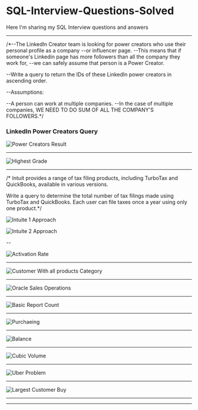 # SQL-Interview-Questions-Solved
Here I'm sharing my SQL Interview questions and answers 

-----------------------------------

/*--The LinkedIn Creator team is looking for power creators who use their personal profile as a company 
--or influencer page. 
--This means that if someone's Linkedin page has more followers than all the company they work for, 
--we can safely assume that person is a Power Creator.

--Write a query to return the IDs of these LinkedIn power creators in ascending order.

--Assumptions:

--A person can work at multiple companies.
--In the case of multiple companies, WE NEED TO DO SUM OF ALL THE COMPANY'S FOLLOWERS.*/


### LinkedIn Power Creators Query

![Power Creators Result](https://github.com/Sarthak18-DA/SQL-Interview-Questions-Solved/blob/main/Linkedin%20Power%20Creator.png)

---


![Highest Grade](https://github.com/Sarthak18-DA/SQL-Interview-Questions-Solved/blob/main/Highest%20Grade.png)

---

/* Intuit provides a range of tax filing products, including TurboTax and QuickBooks, available in various versions.

Write a query to determine the total number of tax filings made using TurboTax and QuickBooks. 
Each user can file taxes once a year using only one product.*/

![Intuite 1 Approach](https://github.com/Sarthak18-DA/SQL-Interview-Questions-Solved/blob/main/Intuite1.png)

![Intuite 2 Approach](https://github.com/Sarthak18-DA/SQL-Interview-Questions-Solved/blob/main/Intuite%202.png)

--

![Activation Rate](https://github.com/Sarthak18-DA/SQL-Interview-Questions-Solved/blob/main/Activitation%20Rate.png)


---


![Customer With all products Category](https://github.com/Sarthak18-DA/SQL-Interview-Questions-Solved/blob/main/Customer%20with%20all%20products%20Category.png)

---

![Oracle Sales Operations](https://github.com/Sarthak18-DA/SQL-Interview-Questions-Solved/blob/main/Oracle%20Sales%20Operations.png)


---

![Basic Report Count](https://github.com/Sarthak18-DA/SQL-Interview-Questions-Solved/blob/main/Basic%20Report%20Count.png)

---

![Purchaeing](https://github.com/Sarthak18-DA/SQL-Interview-Questions-Solved/blob/main/Purchasing.png)

---

![Balance](https://github.com/Sarthak18-DA/SQL-Interview-Questions-Solved/blob/main/Balance.png)

---

![Cubic Volume](https://github.com/Sarthak18-DA/SQL-Interview-Questions-Solved/blob/main/Cubic%20Volume%20.png)


---

![Uber Problem](https://github.com/Sarthak18-DA/SQL-Interview-Questions-Solved/blob/main/UBER.png)

---

![Largest Customer Buy](https://github.com/Sarthak18-DA/SQL-Interview-Questions-Solved/blob/main/Largest%20Customer%20Buy.png)


---




---



